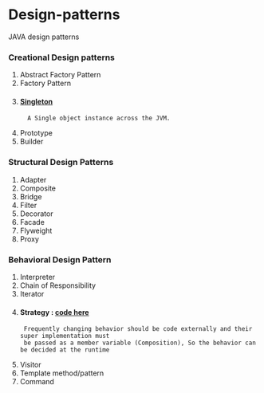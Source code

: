# Design-patterns
JAVA design patterns

### Creational Design patterns
1. Abstract Factory Pattern
2. Factory Pattern
3. #### [Singleton](https://github.com/kdheeraj-cse/design-patterns/tree/main/src/org/dheeraj/creational/singleton)
         A Single object instance across the JVM.
      
5. Prototype
6. Builder

### Structural Design Patterns
1. Adapter
2. Composite
3. Bridge
4. Filter
5. Decorator
6. Facade
7. Flyweight
8. Proxy

### Behavioral Design Pattern
1. Interpreter
2. Chain of Responsibility
3. Iterator
4. #### Strategy :  [code here](https://github.com/kdheeraj-cse/design-patterns/tree/main/src/org/dheeraj/behavioral/strategy) 
        Frequently changing behavior should be code externally and their super implementation must
        be passed as a member variable (Composition), So the behavior can be decided at the runtime
        
5. Visitor
6. Template method/pattern
7. Command


